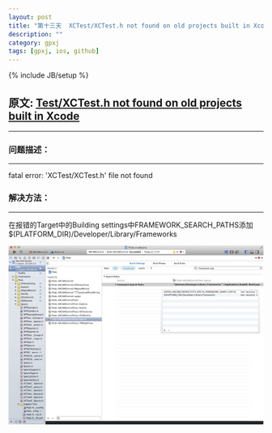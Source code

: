 ```yaml
---
layout: post
title: "第十三天  XCTest/XCTest.h not found on old projects built in Xcode "
description: ""
category: gpxj
tags: [gpxj, ios, github]
---
```

{% include JB/setup %}

## 原文: [Test/XCTest.h not found on old projects built in Xcode](http://blog.sina.com.cn/s/blog_5df876f30102v9rd.html)
---

### 问题描述：
---

fatal error: 'XCTest/XCTest.h' file not found

### 解决方法：
---

在报错的Target中的Building settings中FRAMEWORK_SEARCH_PATHS添加$(PLATFORM_DIR)/Developer/Library/Frameworks

![1.jpeg](/assets/img/ios/gpxj/13/1/1.jpeg)
